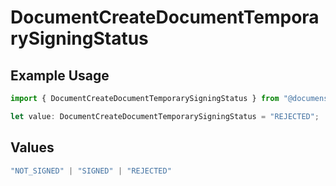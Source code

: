 # DocumentCreateDocumentTemporarySigningStatus

## Example Usage

```typescript
import { DocumentCreateDocumentTemporarySigningStatus } from "@documenso/sdk-typescript/models/operations";

let value: DocumentCreateDocumentTemporarySigningStatus = "REJECTED";
```

## Values

```typescript
"NOT_SIGNED" | "SIGNED" | "REJECTED"
```